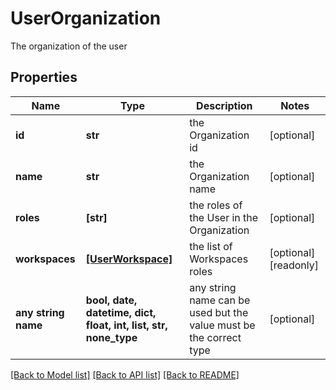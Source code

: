 # UserOrganization

The organization of the user

## Properties
Name | Type | Description | Notes
------------ | ------------- | ------------- | -------------
**id** | **str** | the Organization id | [optional] 
**name** | **str** | the Organization name | [optional] 
**roles** | **[str]** | the roles of the User in the Organization | [optional] 
**workspaces** | [**[UserWorkspace]**](UserWorkspace.md) | the list of Workspaces roles | [optional] [readonly] 
**any string name** | **bool, date, datetime, dict, float, int, list, str, none_type** | any string name can be used but the value must be the correct type | [optional]

[[Back to Model list]](../README.md#documentation-for-models) [[Back to API list]](../README.md#documentation-for-api-endpoints) [[Back to README]](../README.md)


